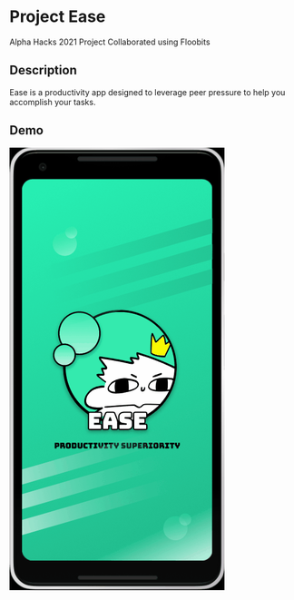 # Project Ease
Alpha Hacks 2021 Project
Collaborated using Floobits

## Description
Ease is a productivity app designed to leverage peer pressure to help you accomplish your tasks.  

## Demo
![Alt Text](https://github.com/Linja82/Project-Ease/blob/master/Screenshots/Ease_Splash.gif)
